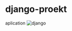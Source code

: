 # django-proekt
aplication
<img crs="https://files.realpython.com/media/Django-Templates-Tags-and-Filters_Watermarked.aee892aedaaa.jpg" alt="django">
